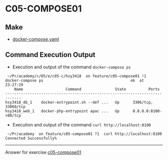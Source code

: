 # C05-COMPOSE01

## Make
- [docker-compose.yaml](docker-compose.yaml)

## Command Execution Output

- Execution and output of the command `docker-compose ps`

```
 ~/Pr/academy/c/05/e/c05-c/hsy3418  on feature/c05-compose01 !1  docker-compose ps                                       ok  at 23:27:29 
    Name                   Command               State          Ports        
-----------------------------------------------------------------------------
hsy3418_db_1    docker-entrypoint.sh --def ...   Up      3306/tcp, 33060/tcp 
hsy3418_web_1   docker-php-entrypoint apac ...   Up      0.0.0.0:8100->80/tcp
```

- Execution and output of the command `curl http://localhost:8100`

```
 ~/Pr/academy  on feature/c05-compose01 ?1  curl http://localhost:8100                                          
Connected Successfully%
```

<!-- Don't change anything below this point-->
<!-- Before commiting, remove both commented lines--> 
***
Answer for exercise [c05-compose01](https://github.com/devopsacademyau/academy/blob/c41e824fb2a2c55e3a30b2371a87e3a7551b6741/classes/05class/exercises/c05-compose01/README.md)